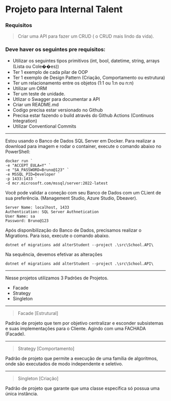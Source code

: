# Projeto para Internal Talent

### Requisitos

> Criar uma API para fazer um CRUD ( o CRUD mais lindo da vida).    

### Deve haver os seguintes pre requisitos:

* Utilizar os seguintes tipos primitivos (int, bool, datetime, string, arrays (Lista ou Cole��es))
* Ter 1 exemplo de cada pilar de OOP
* Ter 1 exemplo de Design Pattern (Criação, Comportamento ou estrutura)
* Ter um relacionamento entre os objetos (1:1 ou 1:n ou n:n)
* Utilizar um ORM
* Ter um teste de unidade.
* Utlizar o Swagger para documentar a API
* Criar um README.md
* Codigo precisa estar versionado no Github
* Precisa estar fazendo o build através do Github Actions (Continuos Integration)
* Utilizar Conventional Commits

---

Estou usando o Banco de Dados SQL Server em Docker. 
Para realizar a download para imagem e rodar o container, execute o comando abaixo no PowerShell: 

```
docker run `
-e "ACCEPT_EULA=Y" `
-e "SA_PASSWORD=Bruno@123" `
-e MSSQL_PID=Developer `
-p 1433:1433 `
-d mcr.microsoft.com/mssql/server:2022-latest
```
Você pode validar a coneção com seu Banco de Dados com um CLient de sua preferência. (Management Studio, Azure Studio, Dbeaver).

```
Server Name: localhost, 1433
Authentication: SQL Server Authnetication
User Name: sa
Password: Bruno@123
```
Após disponíbilização do Banco de Dados, precisamos realizar o Migrations. Para isso, execute o comando abaixo.

```
dotnet ef migrations add alterStudent --project .\src\School.API\
```

Na sequência, devemos efetivar as alterações
```
dotnet ef migrations add alterStudent --project .\src\School.API\
```
---

Nesse projetos utilizamos 3 Padrões de Projetos.

* Facade
* Strategy
* Singleton

---

> Facade [Estrutural]

Padrão de projeto que tem por objetivo centralizar e esconder subsistemas e suas implementações para o Cliente. Agindo com uma FACHADA (Facade).

---
> Strategy [Comportamento]

Padrão de projeto que permite a execução de uma família de algoritmos, onde são executados de modo independente e seletivo.

---
> Singleton [Criação]

Padrão de projeto que garante que uma classe específica só possua uma única instância. 
